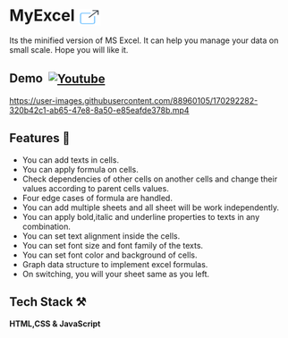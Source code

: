 # MyExcel <a href="https://myexcell.netlify.app" target="_blank"><img align="center" src="./Img-Icons/icons8-external-link-64.png" alt="live link" height="30" width="40" /></a>

Its the minified version of MS Excel.
It can help you manage your data on small scale.
Hope you will like it.
 


## Demo &nbsp;<a href="https://youtu.be/qkU3X2d_GvE" target="_blank"><img align="center" src="https://raw.githubusercontent.com/rahuldkjain/github-profile-readme-generator/master/src/images/icons/Social/youtube.svg" alt="Youtube" height="30" width="40" /></a>

https://user-images.githubusercontent.com/88960105/170292282-320b42c1-ab65-47e8-8a50-e85eafde378b.mp4


## Features 📝

- You can add texts in cells. 
- You can apply formula on cells. 
- Check dependencies of other cells on another cells and change their values according to parent cells values. 
- Four edge cases of formula are handled. 
- You can add multiple sheets and all sheet will be work independently. 
- You can apply bold,italic and underline properties to texts in any combination. 
- You can set text alignment inside the cells. 
- You can set font size and font family of the texts. 
- You can set font color and background of cells. 
- Graph data structure to implement excel formulas.
- On switching, you will your sheet same as you left.


## Tech Stack ⚒

**HTML,CSS & JavaScript**

